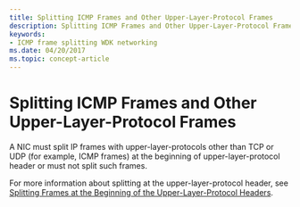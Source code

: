 ```yaml
---
title: Splitting ICMP Frames and Other Upper-Layer-Protocol Frames
description: Splitting ICMP Frames and Other Upper-Layer-Protocol Frames
keywords:
- ICMP frame splitting WDK networking
ms.date: 04/20/2017
ms.topic: concept-article
---
```


# Splitting ICMP Frames and Other Upper-Layer-Protocol Frames





A NIC must split IP frames with upper-layer-protocols other than TCP or UDP (for example, ICMP frames) at the beginning of upper-layer-protocol header or must not split such frames.

For more information about splitting at the upper-layer-protocol header, see [Splitting Frames at the Beginning of the Upper-Layer-Protocol Headers](splitting-frames-at-the-beginning-of-the-upper-layer-protocol-headers.md).

 

 





